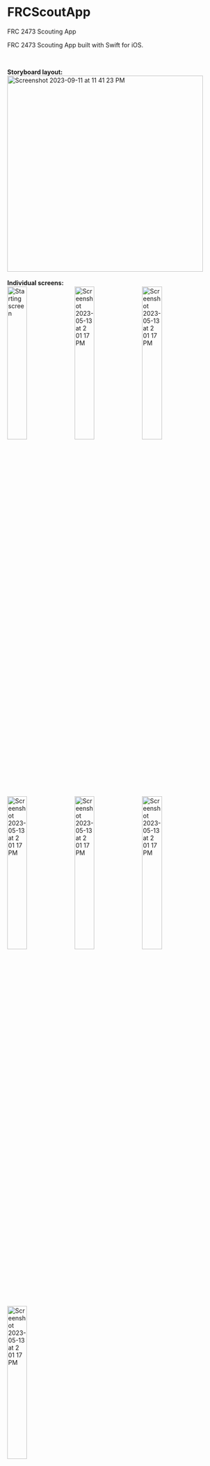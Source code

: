 # FRCScoutApp
FRC 2473 Scouting App

FRC 2473 Scouting App built with Swift for iOS. 

<br>

<b>Storyboard layout:</b>
<br>
<img width="450" alt="Screenshot 2023-09-11 at 11 41 23 PM" src="https://github.com/AraavNayak/FRCScoutApp/assets/104335810/5b94944b-40c5-432d-be15-bd4d6559c19a">
<br>
<br>
<b>Individual screens:</b>
<br>
<img width="30%" height="30%" alt="Starting screen" src="https://github.com/AraavNayak/FRCScoutApp/assets/104335810/8b65d76d-fa49-4e52-b9db-c96ca485d918">
<img width="30%" height="30%" alt="Screenshot 2023-05-13 at 2 01 17 PM" src="https://github.com/AraavNayak/FRCScoutApp/assets/104335810/5371fa29-4dc2-4065-b71b-805aa3ac4667">
<img width="30%" height="30%" alt="Screenshot 2023-05-13 at 2 01 17 PM" src="https://github.com/AraavNayak/FRCScoutApp/assets/104335810/64a8df1e-0cb3-4e6e-a65d-900ecc26c041">
<img width="30%" height="30%" alt="Screenshot 2023-05-13 at 2 01 17 PM" src="https://github.com/AraavNayak/FRCScoutApp/assets/104335810/6d1d46cc-fa97-4513-90ae-979bc49dfba0">
<img width="30%" height="30%" alt="Screenshot 2023-05-13 at 2 01 17 PM" src="https://github.com/AraavNayak/FRCScoutApp/assets/104335810/4a0fa342-369e-4d63-8e76-d69bd50f195e">
<img width="30%" height="30%" alt="Screenshot 2023-05-13 at 2 01 17 PM" src="https://github.com/AraavNayak/FRCScoutApp/assets/104335810/2900575c-e9a9-4b26-9f2a-20fcf5da96b5">
<img width="30%" height="30%" alt="Screenshot 2023-05-13 at 2 01 17 PM" src="https://github.com/AraavNayak/FRCScoutApp/assets/104335810/46546156-8816-4ba8-b7e0-49e2bb1d8495">




